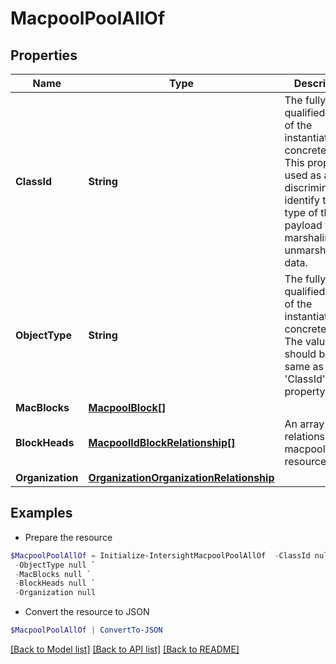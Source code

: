 # MacpoolPoolAllOf
## Properties

Name | Type | Description | Notes
------------ | ------------- | ------------- | -------------
**ClassId** | **String** | The fully-qualified name of the instantiated, concrete type. This property is used as a discriminator to identify the type of the payload when marshaling and unmarshaling data. | [default to "macpool.Pool"]
**ObjectType** | **String** | The fully-qualified name of the instantiated, concrete type. The value should be the same as the &#39;ClassId&#39; property. | [default to "macpool.Pool"]
**MacBlocks** | [**MacpoolBlock[]**](MacpoolBlock.md) |  | [optional] 
**BlockHeads** | [**MacpoolIdBlockRelationship[]**](MacpoolIdBlockRelationship.md) | An array of relationships to macpoolIdBlock resources. | [optional] [readonly] 
**Organization** | [**OrganizationOrganizationRelationship**](OrganizationOrganizationRelationship.md) |  | [optional] 

## Examples

- Prepare the resource
```powershell
$MacpoolPoolAllOf = Initialize-IntersightMacpoolPoolAllOf  -ClassId null `
 -ObjectType null `
 -MacBlocks null `
 -BlockHeads null `
 -Organization null
```

- Convert the resource to JSON
```powershell
$MacpoolPoolAllOf | ConvertTo-JSON
```

[[Back to Model list]](../README.md#documentation-for-models) [[Back to API list]](../README.md#documentation-for-api-endpoints) [[Back to README]](../README.md)

